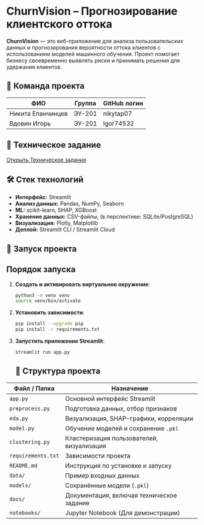 # ChurnVision – Прогнозирование клиентского оттока


**ChurnVision** — это веб-приложение для анализа пользовательских данных и прогнозирования вероятности оттока клиентов с использованием моделей машинного обучения. Проект помогает бизнесу своевременно выявлять риски и принимать решения для удержания клиентов.

## 👥 Команда проекта

| ФИО              | Группа     | GitHub логин   |
|------------------|------------|----------------|
| Никита Епанчинцев| ЭУ-201     | nikytap07      |
| Вдовин Игорь     | ЭУ-201     | Igor74532      |


## 📄 Техническое задание

[Открыть Техническое задание](./docs/Техническое%20задание.md)

## 🛠️ Стек технологий

- **Интерфейс:** Streamlit
- **Анализ данных:** Pandas, NumPy, Seaborn
- **ML:** scikit-learn, SHAP, XGBoost
- **Хранение данных:** 	CSV-файлы, (в перспективе: SQLite/PostgreSQL)
- **Визуализация:** 	Plotly, Matplotlib
- **Деплой:** 	Streamlit CLI / Streamlit Cloud

## 🚀 Запуск проекта

## Порядок запуска

1. **Создать и активировать виртуальное окружение**:

   ```bash
   python3 -m venv venv
   source venv/bin/activate
   ```

2. **Установить зависимости**:

   ```bash
   pip install --upgrade pip
   pip install -r requirements.txt
   ```

3. **Запустить приложение Streamlit**:

   ```bash
   streamlit run app.py
   ```
   
   ## 📁 Структура проекта

| Файл / Папка         | Назначение                                                       |
|----------------------|------------------------------------------------------------------|
| `app.py`             | Основной интерфейс Streamlit                                     |
| `preprocess.py`      | Подготовка данных, отбор признаков                              |
| `eda.py`             | Визуализация, SHAP-графики, корреляции                          |
| `model.py`           | Обучение моделей и сохранение `.pkl`                            |
| `clustering.py`      | Кластеризация пользователей, визуализация                       |
| `requirements.txt`   | Зависимости проекта                                              |
| `README.md`          | Инструкция по установке и запуску                               |
| `data/`              | Пример входных данных                                            |
| `models/`            | Сохранённые модели (`.pkl`)                                      |
| `docs/`              | Документация, включая техническое задание                       |
| `notebooks/`         | Jupyter Notebook (Для демонстрации)                          |
